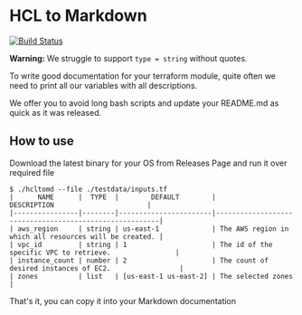 # HCL to Markdown
[![Build Status](https://cloud.drone.io/api/badges/idestis/hcltomd/status.svg)](https://cloud.drone.io/idestis/hcltomd)

**Warning:** We struggle to support `type = string` without quotes.

To write good documentation for your terraform module, quite often we need to print all our variables with all descriptions.

We offer you to avoid long bash scripts and update your README.md as quick as it was released.

## How to use

Download the latest binary for your OS from Releases Page and run it over required file

```shell
$ ./hcltomd --file ./testdata/inputs.tf
|      NAME      |  TYPE  |        DEFAULT        |                      DESCRIPTION                       |
|----------------|--------|-----------------------|--------------------------------------------------------|
| aws_region     | string | us-east-1             | The AWS region in which all resources will be created. |
| vpc_id         | string | 1                     | The id of the specific VPC to retrieve.                |
| instance_count | number | 2                     | The count of desired instances of EC2.                 |
| zones          | list   | [us-east-1 us-east-2] | The selected zones                                     |
```

That's it, you can copy it into your Markdown documentation
